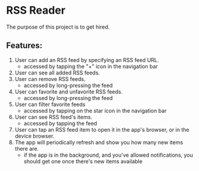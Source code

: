 # RSS Reader
The purpose of this project is to get hired.

## Features:
 1. User can add an RSS feed by specifying an RSS feed URL.
    - accessed by tapping the "+" icon in the navigation bar 
 2. User can see all added RSS feeds.
 3. User can remove RSS feeds.
    - accessed by long-pressing the feed
 4. User can favorite and unfavorite RSS feeds.
    - accessed by long-pressing the feed
 5. User can filter favorite feeds
    - accessed by tapping on the star icon in the navigation bar
 6. User can see RSS feed's items.
    - accessed by tapping the feed
 7. User can tap an RSS feed item to open it in the app's browser, or in the device browser.
 8. The app will periodically refresh and show you how many new items there are.
    - if the app is in the background, and you've allowed notifications, you should get one once there's new items available